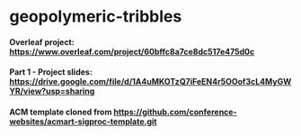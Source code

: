 # geopolymeric-tribbles

#### Overleaf project: https://www.overleaf.com/project/60bffc8a7ce8dc517e475d0c

#### Part 1 - Project slides: https://drive.google.com/file/d/1A4uMKOTzQ7iFeEN4r5OOof3cL4MyGWYR/view?usp=sharing


#### ACM template cloned from https://github.com/conference-websites/acmart-sigproc-template.git